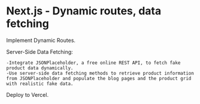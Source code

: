 # Next.js - Dynamic routes, data fetching

Implement Dynamic Routes.

 Server-Side Data Fetching:

    -Integrate JSONPlaceholder, a free online REST API, to fetch fake product data dynamically.
    -Use server-side data fetching methods to retrieve product information from JSONPlaceholder and populate the blog pages and the product grid with realistic fake data.
    
Deploy to Vercel.




